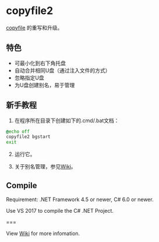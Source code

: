 # copyfile2

[copyfile](https://github.com/Guyutongxue/copyfile) 的重写和升级。

## 特色

- 可最小化到右下角托盘
- 自动合并相同U盘（通过注入文件的方式）
- 忽略指定U盘
- 为U盘创建别名，易于管理

## 新手教程

1. 在程序所在目录下创建如下的.cmd/.bat文档：
```bat
@echo off
copyfile2 bgstart
exit
```
2. 运行它。

3. 关于别名管理，参见[Wiki](https://github.com/Guyutongxue/copyfile2/wiki/%E5%A4%8D%E5%88%B6%E4%B8%8E%E5%88%AB%E5%90%8D%E7%AE%A1%E7%90%86)。

## Compile

Requirement: .NET Framework 4.5 or newer, C# 6.0 or newer.

Use VS 2017 to compile the C# .NET Project.


===

View [Wiki](https://github.com/Guyutongxue/copyfile2/wiki) for more infomation.